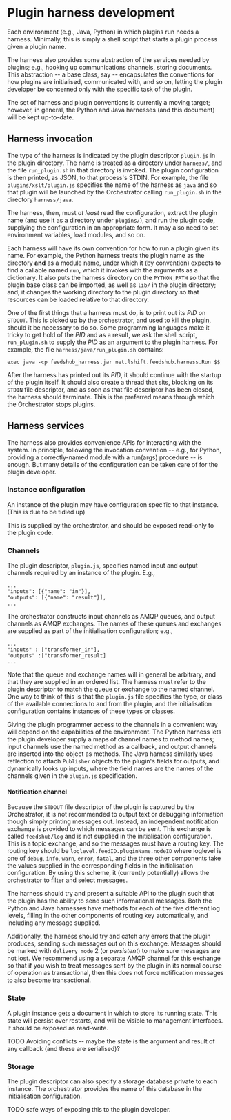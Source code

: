 
# Plugin harness development

Each environment (e.g., Java, Python) in which plugins run needs a
harness.  Minimally, this is simply a shell script that starts a
plugin process given a plugin name.

The harness also provides some abstraction of the services needed by
plugins; e.g., hooking up communications channels, storing documents.
This abstraction -- a base class, say -- encapsulates the conventions
for how plugins are initialised, communicated with, and so on, letting
the plugin developer be concerned only with the specific task of the
plugin.

The set of harness and plugin conventions is currently a moving
target; however, in general, the Python and Java harnesses (and this
document) will be kept up-to-date.

## Harness invocation

The type of the harness is indicated by the plugin descriptor
`plugin.js` in the plugin directory.  The name is treated as a
directory under `harness/`, and the file `run_plugin.sh` in that
directory is invoked.  The plugin configuration is then printed, as
JSON, to that process's STDIN. For example, the file
`plugins/xslt/plugin.js` specifies the name of the harness as `java`
and so that plugin will be launched by the Orchestrator calling
`run_plugin.sh` in the directory `harness/java`.

The harness, then, must _at least_ read the configuration, extract the
plugin name (and use it as a directory under `plugins/`), and run the
plugin code, supplying the configuration in an appropriate form.  It
may also need to set environment variables, load modules, and so on.

Each harness will have its own convention for how to run a plugin
given its name.  For example, the Python harness treats the plugin
name as the directory **and** as a module name, under which it (by
convention) expects to find a callable named `run`, which it invokes
with the arguments as a dictionary.  It also puts the harness
directory on the `PYTHON_PATH` so that the plugin base class can be
imported, as well as `lib/` in the plugin directory; and, it changes
the working directory to the plugin directory so that resources can be
loaded relative to that directory.

One of the first things that a harness must do, is to print out its
_PID_ on `STDOUT`. This is picked up by the orchestrator, and used to
kill the plugin, should it be necessary to do so. Some programming
languages make it tricky to get hold of the _PID_ and as a result, we
ask the shell script, `run_plugin.sh` to supply the _PID_ as an
argument to the plugin harness. For example, the file
`harness/java/run_plugin.sh` contains:

`exec java -cp feedshub_harness.jar net.lshift.feedshub.harness.Run $$`

After the harness has printed out its _PID_, it should continue with
the startup of the plugin itself. It should also create a thread that
sits, blocking on its `STDIN` file descriptor, and as soon as that
file descriptor has been closed, the harness should terminate. This is
the preferred means through which the Orchestrator stops plugins.

## Harness services

The harness also provides convenience APIs for interacting with the
system. In principle, following the invocation convention -- e.g., for
Python, providing a correctly-named module with a run(args) procedure
-- is enough. But many details of the configuration can be taken care
of for the plugin developer.

### Instance configuration

An instance of the plugin may have configuration specific to that
instance. (This is due to be tidied up)

This is supplied by the orchestrator, and should be exposed
read-only to the plugin code.

### Channels

The plugin descriptor, `plugin.js`, specifies named input and output
channels required by an instance of the plugin. E.g.,

    ...
    "inputs": [{"name": "in"}],
    "outputs": [{"name": "result"}],
    ...

The orchestrator constructs input channels as AMQP queues, and output
channels as AMQP exchanges. The names of these queues and exchanges
are supplied as part of the initialisation configuration; e.g.,

    ...
    "inputs" : ["transformer_in"],
    "outputs" :["transformer_result]
    ...

Note that the queue and exchange names will in general be arbitrary,
and that they are supplied in an ordered list.  The harness must refer
to the plugin descriptor to match the queue or exchange to the named
channel. One way to think of this is that the `plugin.js` file
specifies the type, or class of the available connections to and from
the plugin, and the initialisation configuration contains instances of
these types or classes.

Giving the plugin programmer access to the channels in a convenient
way will depend on the capabilities of the environment. The Python
harness lets the plugin developer supply a maps of channel names to
method names; input channels use the named method as a callback, and
output channels are inserted into the object as methods. The Java
harness similarly uses reflection to attach `Publisher` objects to the
plugin's fields for outputs, and dynamically looks up inputs, where
the field names are the names of the channels given in the `plugin.js`
specification.

#### Notification channel

Because the `STDOUT` file descriptor of the plugin is captured by the
Orchestrator, it is not recommended to output text or debugging
information though simply printing messages out. Instead, an
independent notification exchange is provided to which messages can be
sent. This exchange is called `feedshub/log` and is not supplied in
the initialisation configuration. This is a topic exchange, and so the
messages must have a routing key. The routing key should be
`loglevel.feedID.pluginName.nodeID` where loglevel is one of `debug`,
`info`, `warn`, `error`, `fatal`, and the three other components take
the values supplied in the corresponding fields in the initialisation
configuration. By using this scheme, it (currently potentially) allows
the orchestrator to filter and select messages.

The harness should try and present a suitable API to the plugin such
that the plugin has the ability to send such informational
messages. Both the Python and Java harnesses have methods for each of
the five different log levels, filling in the other components of
routing key automatically, and including any message supplied.

Additionally, the harness should try and catch any errors that the
plugin produces, sending such messages out on this exchange. Messages
should be marked with `delivery mode` 2 (or _persistent_) to make sure
messages are not lost. We recommend using a separate AMQP channel for
this exchange so that if you wish to treat messages sent by the plugin
in its normal course of operation as transactional, then this does not
force notification messages to also become transactional.

### State

A plugin instance gets a document in which to store its running
state. This state will persist over restarts, and will be visible to
management interfaces. It should be exposed as read-write.

TODO Avoiding conflicts -- maybe the state is the argument and result
of any callback (and these are serialised)?

### Storage

The plugin descriptor can also specify a storage database private to
each instance. The orchestrator provides the name of this database in
the initialisation configuration.

TODO safe ways of exposing this to the plugin developer.
